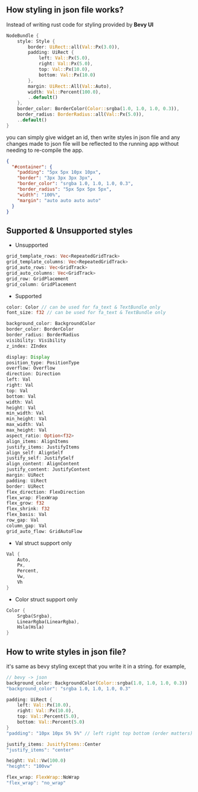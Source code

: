 ## How styling in json file works?

Instead of writing rust code for styling provided by **Bevy UI**
```rust
NodeBundle {
    style: Style {
        border: UiRect::all(Val::Px(3.0)),
        padding: UiRect {
            left: Val::Px(5.0),
            right: Val::Px(5.0),
            top: Val::Px(10.0),
            bottom: Val::Px(10.0)
        },
        margin: UiRect::All(Val::Auto),
        width: Val::Percent(100.0),
        ..default()
    },
    border_color: BorderColor(Color::srgba(1.0, 1.0, 1.0, 0.3)),
    border_radius: BorderRadius::all(Val::Px(5.0)),
    ..default()
}
```
you can simply give widget an id, then write styles in json file and any changes made
to json file will be reflected to the running app without needing to re-compile the app.
```json
{
  "#container": {
    "padding": "5px 5px 10px 10px",
    "border": "3px 3px 3px 3px",
    "border_color": "srgba 1.0, 1.0, 1.0, 0.3",
    "border_radius": "5px 5px 5px 5px",
    "width": "100%",
    "margin": "auto auto auto auto"
  }
}
```

## Supported & Unsupported styles
- Unsupported
```rust
grid_template_rows: Vec<RepeatedGridTrack>
grid_template_columns: Vec<RepeatedGridTrack>
grid_auto_rows: Vec<GridTrack>
grid_auto_columns: Vec<GridTrack>
grid_row: GridPlacement
grid_column: GridPlacement
```

- Supported
```rust
color: Color // can be used for fa_text & TextBundle only
font_size: f32 // can be used for fa_text & TextBundle only

background_color: BackgroundColor
border_color: BorderColor
border_radius: BorderRadius
visibility: Visibility
z_index: ZIndex

display: Display
position_type: PositionType
overflow: Overflow
direction: Direction
left: Val
right: Val
top: Val
bottom: Val
width: Val
height: Val
min_width: Val
min_height: Val
max_width: Val
max_height: Val
aspect_ratio: Option<f32>
align_items: AlignItems
justify_items: JustifyItems
align_self: AlignSelf
justify_self: JustifySelf
align_content: AlignContent
justify_content: JustifyContent
margin: UiRect
padding: UiRect
border: UiRect
flex_direction: FlexDirection
flex_wrap: FlexWrap
flex_grow: f32
flex_shrink: f32
flex_basis: Val
row_gap: Val
column_gap: Val
grid_auto_flow: GridAutoFlow
```

- Val struct support only
```rust
Val {
    Auto,
    Px,
    Percent,
    Vw,
    Vh
}
```

- Color struct support only
```rust
Color {
    Srgba(Srgba),
    LinearRgba(LinearRgba),
    Hsla(Hsla)
}
```

## How to write styles in json file?

it's same as bevy styling except that you write it in a string.
for example,
```rust
// bevy -> json
background_color: BackgroundColor(Color::srgba(1.0, 1.0, 1.0, 0.3))
"background_color": "srgba 1.0, 1.0, 1.0, 0.3"

padding: UiRect {
    left: Val::Px(10.0),
    right: Val::Px(10.0),
    top: Val::Percent(5.0),
    bottom: Val::Percent(5.0)
}
"padding": "10px 10px 5% 5%" // left right top bottom (order matters)

justify_items: JusitfyItems::Center
"justify_items": "center"

height: Val::Vw(100.0)
"height": "100vw"

flex_wrap: FlexWrap::NoWrap
"flex_wrap": "no_wrap"
```
